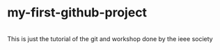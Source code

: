 # my-first-github-project
<br>
This is just the tutorial of the git and workshop done by the ieee society 

